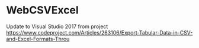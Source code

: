 # WebCSVExcel
Update to Visual Studio 2017
from project https://www.codeproject.com/Articles/263106/Export-Tabular-Data-in-CSV-and-Excel-Formats-Throu


